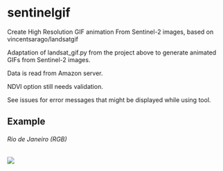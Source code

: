 # sentinelgif
Create High Resolution GIF animation From Sentinel-2 images, based on vincentsarago/landsatgif

Adaptation of landsat_gif.py from the project above to generate animated GIFs from Sentinel-2 images.

Data is read from Amazon server.

NDVI option still needs validation.

See issues for error messages that might be displayed while using tool.

Example
-------

###### Rio de Janeiro (RGB)
![](/img/Rio_de_Janeiro.gif)
